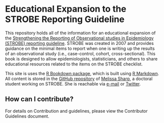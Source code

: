 # Educational Expansion to the STROBE Reporting Guideline
This repository holds all of the information for an educational expansion of the [Strengthening the Reporting of Observational studies in Epidemiology (STROBE) reporting guideline](http://strobe-statement.com). STROBE was created in 2007 and provides guidance on the minimal items to report when one is writing up the results of an observational study (i.e., case-control, cohort, cross-sectional). This book is designed to allow epidemiologists, statisticians, and others to share educational resources related to the items on the STROBE checklist.

This site is uses the [R Bookdown package](https://bookdown.org/), which is built using [R Markdown](http://rmarkdown.rstudio.com). All content is stored in the [GitHub repository](https://github.com/sharpmel/STROBECourse) of [Melissa Sharp](https://melissaksharp.wordpress.com/), a doctoral student working on STROBE. She  is reachable via [e-mail](mailto:melissaksharp@gmail.com) or [Twitter](https://twitter.com/sharpmelk). 


## How can I contribute? 
For details on Contribution and guidelines, please view the Contributor Guidelines document. 

